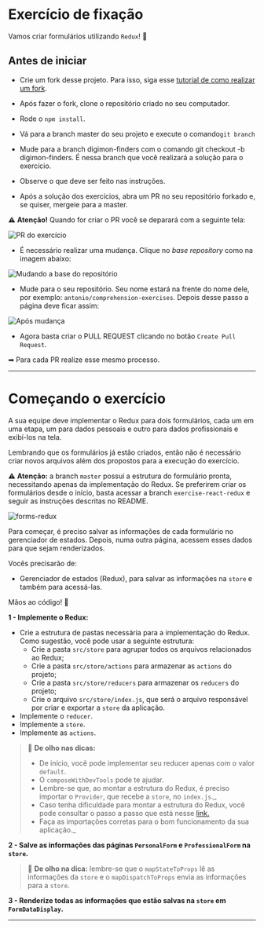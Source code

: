 # Exercício de fixação

Vamos criar formulários utilizando `Redux`! 🚀

## Antes de iniciar

- Crie um fork desse projeto. Para isso, siga esse [tutorial de como realizar um fork](https://guides.github.com/activities/forking/).

- Após fazer o fork, clone o repositório criado no seu computador.

- Rode o `npm install`.

- Vá para a branch master do seu projeto e execute o comando`git branch`

- Mude para a branch  digimon-finders com o comando git checkout -b digimon-finders. É nessa branch que você realizará a solução para o exercício.

- Observe o que deve ser feito nas instruções.

- Após a solução dos exercícios, abra um PR no seu repositório forkado e, se quiser, mergeie para a master.

⚠ **Atenção!** Quando for criar o PR você se deparará com a seguinte tela:

![PR do exercício](images/example-pr.png)

- É necessário realizar uma mudança. Clique no *base repository* como na imagem abaixo:

![Mudando a base do repositório](images/change-base.png)

- Mude para o seu repositório. Seu nome estará na frente do nome dele, por exemplo: `antonio/comprehension-exercises`. Depois desse passo a página deve ficar assim:

![Após mudança](images/after-change.png)

- Agora basta criar o PULL REQUEST clicando no botão `Create Pull Request`.

➡ Para cada PR realize esse mesmo processo.


---

# Começando o exercício

A sua equipe deve implementar o Redux para dois formulários, cada um em uma etapa, um para dados pessoais e outro para dados profissionais e exibí-los na tela.

Lembrando que os formulários já estão criados, então não é necessário criar novos arquivos além dos propostos para a execução do exercício.

⚠ **Atenção:** a branch `master` possui a estrutura do formulário pronta, necessitando apenas da implementação do Redux. Se preferirem criar os formulários desde o início, basta acessar a branch `exercise-react-redux` e seguir as instruções descritas no README.

![forms-redux](form-redux.gif)

Para começar, é preciso salvar as informações de cada formulário no gerenciador de estados. Depois, numa outra página, acessem esses dados para que sejam renderizados.

Vocês precisarão de:

* Gerenciador de estados (Redux), para salvar as informações na `store` e também para acessá-las.

Mãos ao código! 💪

**1 - Implemente o Redux:**
- Crie a estrutura de pastas necessária para a implementação do Redux.
Como sugestão, você pode usar  a seguinte estrutura:
    - Crie a pasta `src/store` para agrupar todos os arquivos relacionados ao Redux;
    - Crie a pasta `src/store/actions` para armazenar as `actions` do projeto;
    - Crie a pasta `src/store/reducers` para armazenar os `reducers` do projeto;
    - Crie o arquivo `src/store/index.js`, que será o arquivo responsável por criar e exportar a `store` da aplicação.
- Implemente o `reducer`.
- Implemente a `store`.
- Implemente as `actions`.

> 👀 **De olho nas dicas:** 
> - De início, você pode implementar seu reducer apenas com o valor `default`.
> - O `composeWithDevTools` pode te ajudar.
> - Lembre-se que, ao montar a estrutura do Redux, é preciso importar o `Provider`, que recebe a `store`, no `index.js`._
> - Caso tenha dificuldade para montar a estrutura do Redux, você pode consultar o passo a passo que está nesse [link.](https://app.betrybe.com/course/front-end/gerenciamento-de-estado-com-redux/usando-o-redux-no-react/a2dac445-434c-4690-83da-7ebef1aad2cd/conteudos/cfc29dbb-9243-4450-baa6-6da6ac0d0674/fluxo-de-dados-no-redux/4341ae67-1e44-4a06-84dc-0f1f87a56f0f?use_case=side_bar)
> - Faça as importações corretas para o bom funcionamento da sua aplicação._

**2 - Salve as informações das páginas `PersonalForm` e `ProfessionalForm` na `store`.**

> 👀 **De olho na dica:**  lembre-se que o `mapStateToProps` lê as informações da `store` e o `mapDispatchToProps` envia as informações para a `store`.

**3 - Renderize todas as informações que estão salvas na `store` em `FormDataDisplay`.**

---
